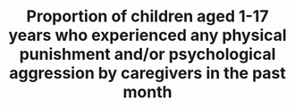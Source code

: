 ﻿---
title: >-
  Proportion  of  children  aged  1-17  years  who  experienced  any  physical  punishment  and/or  psychological  aggression  by  caregivers  in  the  past  month
permalink: /16-2-1/
sdg_goal: 16
layout: indicator
indicator: 16.2.1
indicator_variable: null
graph: null
graph_type_description: JP  to  check  with  Allen  Beck
graph_status_notes: checking
variable_description: null
variable_notes: null
un_designated_tier: '2'
un_custodial_agency: UNICEF
target_id: '16.2'
has_metadata: false
goal_meta_link: 'http://unstats.un.org/sdgs/files/metadata-compilation/Metadata-Goal-16.pdf'
goal_meta_link_page: 11
indicator_name: >-
  Proportion  of  children  aged  1-17  years  who  experienced  any  physical  punishment  and/or  psychological  aggression  by  caregivers  in  the  past  month
target: >-
  End  abuse,  exploitations,  trafficking  and  all  forms  of  violence  against  and  torture  of  children.
source_title: null
source_notes: null
published: true  
---